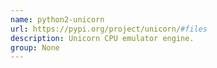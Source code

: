 ```yaml
---
name: python2-unicorn
url: https://pypi.org/project/unicorn/#files
description: Unicorn CPU emulator engine.
group: None
---
```

